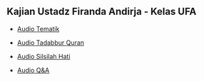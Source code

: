 ## Kajian Ustadz Firanda Andirja - Kelas UFA

-   [Audio Tematik](https://mufidu.github.io/kajian-ufa/tematik)

-   [Audio Tadabbur Quran](https://mufidu.github.io/kajian-ufa/tadabbur)

-   [Audio Silsilah Hati](https://mufidu.github.io/kajian-ufa/silsilah-hati)

-   [Audio Q&A](https://mufidu.github.io/kajian-ufa/q-a)
